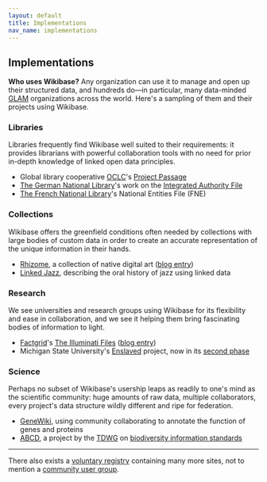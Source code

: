 ```yaml
---
layout: default
title: Implementations
nav_name: implementations
---
```



## Implementations

**Who uses Wikibase?** Any organization can use it to manage and open up their structured data, and hundreds do&mdash;in particular, many data-minded [GLAM](https://en.wikipedia.org/wiki/GLAM_(industry_sector)) organizations across the world. Here's a sampling of them and their projects using Wikibase. 

### Libraries

Libraries frequently find Wikibase well suited to their requirements: it provides librarians with powerful collaboration tools with no need for prior in-depth knowledge of linked open data principles. 

- Global library cooperative [OCLC](https://www.oclc.org)'s [Project Passage](https://www.oclc.org/research/publications/2019/oclcresearch-creating-library-linked-data-with-wikibase-project-passage.html)
- [The German National Library](https://blog.wikimedia.de/2019/05/09/new-testing-ground-for-wikibase-a-federal-agency-goes-on-an-expedition-in-the-wiki-universe/)'s work on the [Integrated Authority File](https://www.dnb.de/EN/Professionell/Standardisierung/GND/gnd_node.html;jsessionid=E61B2D7E0B50C9B6FCF9A77BD3DE79B3.internet552#doc147904bodyText1)
- [The French National Library](https://www.transition-bibliographique.fr/fne/french-national-entities-file/)'s National Entities File (FNE)

### Collections

Wikibase offers the greenfield conditions often needed by collections with large bodies of custom data in order to create an accurate representation of the unique information in their hands.

- [Rhizome](https://rhizome.org/about/), a collection of native digital art ([blog entry](https://wikimediafoundation.org/news/2018/09/06/rhizome-wikibase/))
- [Linked Jazz](https://linkedjazz.org/using-wikibase-for-linked-jazz/), describing the oral history of jazz using linked data

### Research

We see universities and research groups using Wikibase for its flexibility and ease in collaboration, and we see it helping them bring fascinating bodies of information to light. 

- [Factgrid](https://blog.factgrid.de/welcome)'s  [The Illuminati Files](https://blog.factgrid.de/archives/category/projects/the-illuminati-files-online) ([blog entry](https://wikimediafoundation.org/news/2018/08/30/wikibase-illuminati-history/))
- Michigan State University's [Enslaved](https://enslaved.org/) project, now in its  [second phase](https://socialscience.msu.edu/news-events/news/2019-09-13.html)

### Science

Perhaps no subset of Wikibase's usership leaps as readily to one's mind as the scientific community: huge amounts of raw data, multiple collaborators, every project's data structure wildly different and ripe for federation. 

- [GeneWiki](https://en.wikipedia.org/wiki/Wikipedia:WikiProject_Molecular_Biology/Genetics/Gene_Wiki), using community collaborating to annotate the function of genes and proteins
- [ABCD](https://biss.pensoft.net/article/37212/), a project by the [TDWG](https://www.tdwg.org/) on [biodiversity information standards](https://www.tdwg.org/standards/) 

<hr>

There also exists a [voluntary registry](https://wikibase-registry.wmflabs.org/wiki/Main_Page) containing many more sites, not to mention a [community user group](https://meta.wikimedia.org/wiki/Wikibase_Community_User_Group/Reports/2018).

